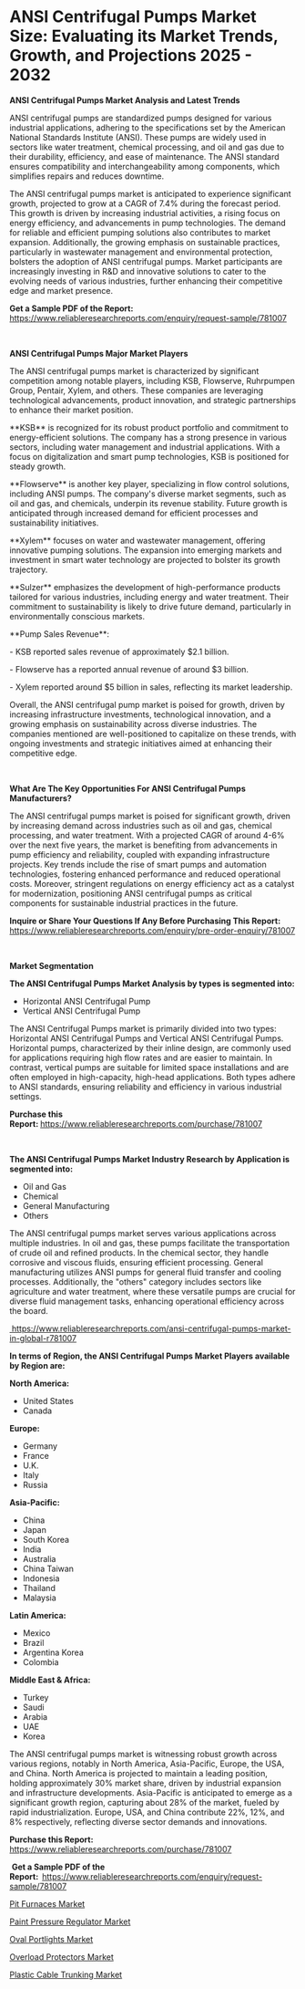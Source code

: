 <p><h1>ANSI Centrifugal Pumps Market Size: Evaluating its Market Trends, Growth, and Projections 2025 - 2032</h1></p><p><strong>ANSI Centrifugal Pumps Market Analysis and Latest Trends</strong></p>
<p><p>ANSI centrifugal pumps are standardized pumps designed for various industrial applications, adhering to the specifications set by the American National Standards Institute (ANSI). These pumps are widely used in sectors like water treatment, chemical processing, and oil and gas due to their durability, efficiency, and ease of maintenance. The ANSI standard ensures compatibility and interchangeability among components, which simplifies repairs and reduces downtime.</p><p>The ANSI centrifugal pumps market is anticipated to experience significant growth, projected to grow at a CAGR of 7.4% during the forecast period. This growth is driven by increasing industrial activities, a rising focus on energy efficiency, and advancements in pump technologies. The demand for reliable and efficient pumping solutions also contributes to market expansion. Additionally, the growing emphasis on sustainable practices, particularly in wastewater management and environmental protection, bolsters the adoption of ANSI centrifugal pumps. Market participants are increasingly investing in R&D and innovative solutions to cater to the evolving needs of various industries, further enhancing their competitive edge and market presence.</p></p>
<p><strong>Get a Sample PDF of the Report:&nbsp;</strong> <a href="https://www.reliableresearchreports.com/enquiry/request-sample/781007?utm_campaign=40&utm_medium=2&utm_source=Github&utm_content=ia&utm_term=19022025&utm_id=ansi-centrifugal-pumps">https://www.reliableresearchreports.com/enquiry/request-sample/781007</a></p>
<p>&nbsp;</p>
<p><strong>ANSI Centrifugal Pumps Major Market Players</strong></p>
<p><p>The ANSI centrifugal pumps market is characterized by significant competition among notable players, including KSB, Flowserve, Ruhrpumpen Group, Pentair, Xylem, and others. These companies are leveraging technological advancements, product innovation, and strategic partnerships to enhance their market position.</p><p>**KSB** is recognized for its robust product portfolio and commitment to energy-efficient solutions. The company has a strong presence in various sectors, including water management and industrial applications. With a focus on digitalization and smart pump technologies, KSB is positioned for steady growth.</p><p>**Flowserve** is another key player, specializing in flow control solutions, including ANSI pumps. The company's diverse market segments, such as oil and gas, and chemicals, underpin its revenue stability. Future growth is anticipated through increased demand for efficient processes and sustainability initiatives.</p><p>**Xylem** focuses on water and wastewater management, offering innovative pumping solutions. The expansion into emerging markets and investment in smart water technology are projected to bolster its growth trajectory.</p><p>**Sulzer** emphasizes the development of high-performance products tailored for various industries, including energy and water treatment. Their commitment to sustainability is likely to drive future demand, particularly in environmentally conscious markets.</p><p>**Pump Sales Revenue**: </p><p>- KSB reported sales revenue of approximately $2.1 billion.</p><p>- Flowserve has a reported annual revenue of around $3 billion.</p><p>- Xylem reported around $5 billion in sales, reflecting its market leadership.</p><p>Overall, the ANSI centrifugal pump market is poised for growth, driven by increasing infrastructure investments, technological innovation, and a growing emphasis on sustainability across diverse industries. The companies mentioned are well-positioned to capitalize on these trends, with ongoing investments and strategic initiatives aimed at enhancing their competitive edge.</p></p>
<p>&nbsp;</p>
<p><strong>What Are The Key Opportunities For ANSI Centrifugal Pumps Manufacturers?</strong></p>
<p><p>The ANSI centrifugal pumps market is poised for significant growth, driven by increasing demand across industries such as oil and gas, chemical processing, and water treatment. With a projected CAGR of around 4-6% over the next five years, the market is benefiting from advancements in pump efficiency and reliability, coupled with expanding infrastructure projects. Key trends include the rise of smart pumps and automation technologies, fostering enhanced performance and reduced operational costs. Moreover, stringent regulations on energy efficiency act as a catalyst for modernization, positioning ANSI centrifugal pumps as critical components for sustainable industrial practices in the future.</p></p>
<p><strong>Inquire or Share Your Questions If Any Before Purchasing This Report:</strong> <a href="https://www.reliableresearchreports.com/enquiry/pre-order-enquiry/781007?utm_campaign=40&utm_medium=2&utm_source=Github&utm_content=ia&utm_term=19022025&utm_id=ansi-centrifugal-pumps">https://www.reliableresearchreports.com/enquiry/pre-order-enquiry/781007</a></p>
<p>&nbsp;</p>
<p><strong>Market Segmentation</strong></p>
<p><strong>The ANSI Centrifugal Pumps Market Analysis by types is segmented into:</strong></p>
<p><ul><li>Horizontal ANSI Centrifugal Pump</li><li>Vertical ANSI Centrifugal Pump</li></ul></p>
<p><p>The ANSI Centrifugal Pumps market is primarily divided into two types: Horizontal ANSI Centrifugal Pumps and Vertical ANSI Centrifugal Pumps. Horizontal pumps, characterized by their inline design, are commonly used for applications requiring high flow rates and are easier to maintain. In contrast, vertical pumps are suitable for limited space installations and are often employed in high-capacity, high-head applications. Both types adhere to ANSI standards, ensuring reliability and efficiency in various industrial settings.</p></p>
<p><strong>Purchase this Report:&nbsp;</strong><a href="https://www.reliableresearchreports.com/purchase/781007?utm_campaign=40&utm_medium=2&utm_source=Github&utm_content=ia&utm_term=19022025&utm_id=ansi-centrifugal-pumps">https://www.reliableresearchreports.com/purchase/781007</a></p>
<p>&nbsp;</p>
<p><strong>The ANSI Centrifugal Pumps Market Industry Research by Application is segmented into:</strong></p>
<p><ul><li>Oil and Gas</li><li>Chemical</li><li>General Manufacturing</li><li>Others</li></ul></p>
<p><p>The ANSI centrifugal pumps market serves various applications across multiple industries. In oil and gas, these pumps facilitate the transportation of crude oil and refined products. In the chemical sector, they handle corrosive and viscous fluids, ensuring efficient processing. General manufacturing utilizes ANSI pumps for general fluid transfer and cooling processes. Additionally, the "others" category includes sectors like agriculture and water treatment, where these versatile pumps are crucial for diverse fluid management tasks, enhancing operational efficiency across the board.</p></p>
<p><a href="https://www.reliableresearchreports.com/ansi-centrifugal-pumps-market-in-global-r781007?utm_campaign=40&utm_medium=2&utm_source=Github&utm_content=ia&utm_term=19022025&utm_id=ansi-centrifugal-pumps">&nbsp;https://www.reliableresearchreports.com/ansi-centrifugal-pumps-market-in-global-r781007</a></p>
<p><strong>In terms of Region, the ANSI Centrifugal Pumps Market Players available by Region are:</strong></p>
<p>
    <p> <strong> North America: </strong>
        <ul>
            <li>United States</li>
            <li>Canada</li>
        </ul>
        </p> 
    <p> <strong> Europe: </strong>
        <ul>
            <li>Germany</li>
            <li>France</li>
            <li>U.K.</li>
            <li>Italy</li>
            <li>Russia</li>
        </ul>
        </p> 
    <p> <strong> Asia-Pacific: </strong>
        <ul>
            <li>China</li>
            <li>Japan</li>
            <li>South Korea</li>
            <li>India</li>
            <li>Australia</li>
            <li>China Taiwan</li>
            <li>Indonesia</li>
            <li>Thailand</li>
            <li>Malaysia</li>
        </ul>
        </p> 
    <p> <strong> Latin America: </strong>
        <ul>
            <li>Mexico</li>
            <li>Brazil</li>
            <li>Argentina Korea</li>
            <li>Colombia</li>
        </ul>
        </p> 
    <p> <strong> Middle East & Africa: </strong>
        <ul>
            <li>Turkey</li>
            <li>Saudi</li>
            <li>Arabia</li>
            <li>UAE</li>
            <li>Korea</li>
        </ul>
    </p>
    </p>
<p><p>The ANSI centrifugal pumps market is witnessing robust growth across various regions, notably in North America, Asia-Pacific, Europe, the USA, and China. North America is projected to maintain a leading position, holding approximately 30% market share, driven by industrial expansion and infrastructure developments. Asia-Pacific is anticipated to emerge as a significant growth region, capturing about 28% of the market, fueled by rapid industrialization. Europe, USA, and China contribute 22%, 12%, and 8% respectively, reflecting diverse sector demands and innovations.</p></p>
<p><strong>Purchase this Report: </strong><a href="https://www.reliableresearchreports.com/purchase/781007?utm_campaign=40&utm_medium=2&utm_source=Github&utm_content=ia&utm_term=19022025&utm_id=ansi-centrifugal-pumps">https://www.reliableresearchreports.com/purchase/781007</a></p>
<p>&nbsp;<strong>Get a Sample PDF of the Report:&nbsp;&nbsp;</strong><a href="https://www.reliableresearchreports.com/enquiry/request-sample/781007?utm_campaign=40&utm_medium=2&utm_source=Github&utm_content=ia&utm_term=19022025&utm_id=ansi-centrifugal-pumps">https://www.reliableresearchreports.com/enquiry/request-sample/781007</a></p>
<p><strong></strong></p>
<p><p><a href="https://github.com/ijffseandy/Market-Research-Report-List-1/blob/main/pit-furnaces-market.md?utm_campaign=40&utm_medium=2&utm_source=Github&utm_content=ia&utm_term=19022025&utm_id=ansi-centrifugal-pumps">Pit Furnaces Market</a></p><p><a href="https://github.com/daphnyvashdi/Market-Research-Report-List-1/blob/main/paint-pressure-regulator-market.md?utm_campaign=40&utm_medium=2&utm_source=Github&utm_content=ia&utm_term=19022025&utm_id=ansi-centrifugal-pumps">Paint Pressure Regulator Market</a></p><p><a href="https://github.com/giblydirani3/Market-Research-Report-List-1/blob/main/oval-portlights-market.md?utm_campaign=40&utm_medium=2&utm_source=Github&utm_content=ia&utm_term=19022025&utm_id=ansi-centrifugal-pumps">Oval Portlights Market</a></p><p><a href="https://github.com/voigttyagi/Market-Research-Report-List-1/blob/main/overload-protectors-market.md?utm_campaign=40&utm_medium=2&utm_source=Github&utm_content=ia&utm_term=19022025&utm_id=ansi-centrifugal-pumps">Overload Protectors Market</a></p><p><a href="https://github.com/sderolza/Market-Research-Report-List-1/blob/main/plastic-cable-trunking-market.md?utm_campaign=40&utm_medium=2&utm_source=Github&utm_content=ia&utm_term=19022025&utm_id=ansi-centrifugal-pumps">Plastic Cable Trunking Market</a></p></p>